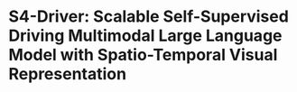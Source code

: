 # S4-Driver: Scalable Self-Supervised Driving Multimodal Large Language Model with Spatio-Temporal Visual Representation
